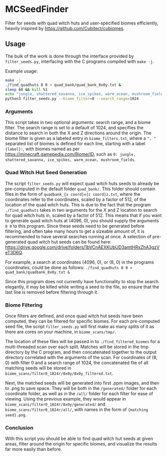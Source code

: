 # MCSeedFinder

Filter for seeds with quad witch huts and user-specified biomes efficiently, heavily inspired by https://github.com/Cubitect/cubiomes.

## Usage

The bulk of the work is done through the interface provided by ```filter_seeds.py```, interfacing with the C programs compiled with ```make -j```.

Example usage:

```bash
make -j
./find_quadhuts 8 0 > quad_bank/quad_bank_8x0y.txt &
sleep 60 && kill %1
echo "jungle, shattered_savanna, ice_spikes, warm_ocean, mushroom_fields" >> biome_filters.txt
python3 filter_seeds.py --biome_filter=0 --search_range=1024
```

### Arguments

This script takes in two optional arguments: search range, and a biome filter. The search range is set to a default of 1024, and specifies the distance to search in both the X and Z directions around the origin. The biome filter is given as a labeled entry in ```biome_filters.txt```, where a ```", "``` separated list of biomes is defined for each line, starting with a label ```{label}:```, with biomes named as per https://minecraft.gamepedia.com/Biome/ID, such as ```0: jungle, shattered_savanna, ice_spikes, warm_ocean, mushroom_fields```.

### Quad Witch Hut Seed Generation

The script ```filter_seeds.py``` will expect quad witch huts seeds to already be pre-computed in the default folder ```quad_bank/```. This folder should contain files in the form of ```quadbank_{x coord}x{z coord}z.txt```, where the coordinates refer to the coordinates, scaled by a factor of 512, of the location of the quad witch huts. This is due to the fact that the program ```./find_quadhuts``` takes in two arguments for the X and Z location to search for quad witch huts in, scaled by a factor of 512. This means that if you want to generate quad witch huts at (4096, 0), you should supply the arguments ```8 0``` to this program. Since these seeds need to be generated before filtering, and often take many hours to get a sizeable amount of, it is recommended to have several searches running at once. A selection of pre-generated quad witch hut seeds can be found here: https://drive.google.com/drive/folders/1bVCnAEXKUbUD3amtHRxZhA3gzVeT3D6Q.

For example, a search at coordinates (4096, 0), or (8, 0) in the programs coordinates, could be done as follows:
```./find_quadhuts 8 0 > quad_bank/quadbank_8x0y.txt &```

Since this program does not currently have functionality to stop the search elegantly, it may be killed while writing a seed to the file, so ensure that the last line is removed before filtering through it.

### Biome Filtering

Once filters are defined, and once quad witch hut seeds have been computed, they can be filtered for specific biomes. For each pre-computed seed file, the script ```filter_seeds.py``` will first make as many splits of it as there are cores on your machine, in ```biome_scans/tmp/```.

The location of these files will be passed in to ```./find_filtered_biomes``` for a multi-threaded scan over each split. Matches will be stored in the tmp directory by the C program, and then concatenated together to the output directory correlated with the arguments of the scan. For coordinates of (8, 0) with filter 0 and a search range of 1024, the concatenated file of all matching seeds will be stored in ```biome_scans/filter0_1024r/8x0y/8x0y_filtered.txt```.

Next, the matched seeds will be generated into first .ppm images, and then to .png to save space. They will be both in the ```/generated/``` folder for each coordinate folder, as well as in the ```/all/``` folder for each filter for ease of viewing. Using the previous example, they would appear in ```biome_scans/filter0_1024r/8x0y/generated/``` and ```biome_scans/filter0_1024r/all/```, with names in the form of ```{matching seed}.png```.

### Conclusion

With this script you should be able to find quad witch hut seeds at given areas, filter around the origin for specific biomes, and visualize the results far more easily than before.
